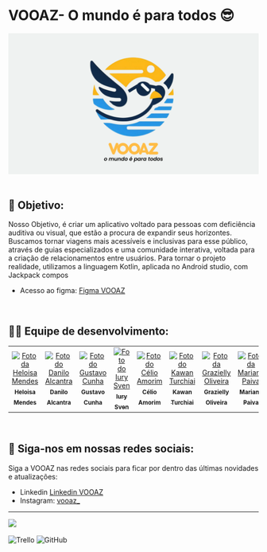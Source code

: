 #  VOOAZ- O mundo é para todos 😎

<div align="center">
<img src="Abertura.png" />
</div>
<br/>

<h2> 🎯 Objetivo:</h2>
   <p>
     Nosso Objetivo, é criar um aplicativo voltado para pessoas com deficiência auditiva ou visual, que estão a procura de expandir seus horizontes. Buscamos tornar viagens mais acessíveis e inclusivas para esse público, através de guias especializados e uma comunidade interativa, voltada para a criação de relacionamentos entre usuários. Para tornar o projeto realidade, utilizamos a linguagem Kotlin, aplicada no Android studio, com Jackpack compos
   </p>

- Acesso ao figma: [Figma VOOAZ](https://www.figma.com/design/pfqkjOupa5jYwPoLVXwLpS/VOOAZ-DEMODAY?node-id=0-1&t=sgmaTzIDFaJZiQ99-1)

<br/>

<h2>🤝🏾 Equipe de desenvolvimento:</h2>

<table>
  <tr>
    <td align="center">
          <a href="https://github.com/heloomendess" title="Github Heloisa Mendes">
        <img src="https://avatars.githubusercontent.com/u/108590744?v=4" width="100px;" alt="Foto da Heloisa Mendes" /><br>
        <sub>
          <b>Heloisa Mendes</b>
        </sub>
      </a>
    </td>
    <td align="center">
     <a href="https://github.com/danalcantara" title="Github Danilo Alcantra">
        <img src="https://avatars.githubusercontent.com/u/80755693?v=4" width="100px;" alt="Foto do Danilo Alcantra"/><br>
        <sub>
          <b>Danilo Alcantra</b>
        </sub>
      </a>
    </td>
    <td align="center">
     <a href="https://github.com/cunhagustavo" title="Github Gustavo Cunha">
        <img src="https://avatars.githubusercontent.com/u/104222391?v=4" width="100px;" alt="Foto do Gustavo Cunha"/><br>
        <sub>
          <b>Gustavo Cunha</b>
        </sub>
      </a>
    </td>
     <td align="center">
     <a href="https://github.com/IurySven" title="Github Iury Sven">
        <img src="https://avatars.githubusercontent.com/u/158519389?v=4" width="100px;" alt="Foto do Iury Sven"/><br>
        <sub>
          <b>Iury Sven</b>
        </sub>
      </a>
    </td>
     <td align="center">
      <a href="https://github.com/AmorimCelio" title="Github Célio Amorim">
        <img src="https://avatars.githubusercontent.com/u/177969469?v=4" width="100px;" alt="Foto do Célio Amorim"/><br>
        <sub>
          <b>Célio Amorim</b>
        </sub>
      </a>
    </td>
     <td align="center">
     <a href="https://github.com/KawanTurchiai" title="Github Kawan Turchiai">
        <img src="https://avatars.githubusercontent.com/u/174805069?v=4" width="100px;" alt="Foto do Kawan Turchiai"/><br>
        <sub>
          <b>Kawan Turchiai</b>
        </sub>
      </a>
     </td>
     <td align="center">
      <a href="https://github.com/Grazy-Cavalcante" title="Github Grazielly Oliveira">
        <img src="https://avatars.githubusercontent.com/u/178483915?v=4" width="100px;" alt="Foto da Grazielly Oliveira"/><br>
        <sub>
          <b>Grazielly Oliveira</b>
        </sub>
      </a>
    </td>
     <td align="center">
      <a href="https://github.com/marianapa1va" title="Mariana Paiva">
        <img src="https://avatars.githubusercontent.com/u/178483837?v=" width="100px;" alt="Foto da Mariana Paiva"/><br>
        <sub>
          <b>Mariana Paiva</b>
           </sub>
      </a>
    </td>
  </tr>
</table>
<br/>

## 📱 Siga-nos em nossas redes sociais:

Siga a VOOAZ nas redes sociais para ficar por dentro das últimas novidades e atualizações:

- Linkedin [Linkedin VOOAZ](https://www.linkedin.com/company/vooaz/posts/?feedView=all)
- Instagram: [vooaz_](https://www.instagram.com/vooaz_/)


<hr>

<div>
<img src="https://img.shields.io/badge/Kotlin-%237F52FF.svg?logo=kotlin&logoColor=white" />
<img src="" />


![Trello](https://img.shields.io/badge/Trello-%23026AA7.svg?style=for-the-badge&logo=Trello&logoColor=white)
![GitHub](https://img.shields.io/badge/github-%23121011.svg?style=for-the-badge&logo=github&logoColor=white)
</div>
